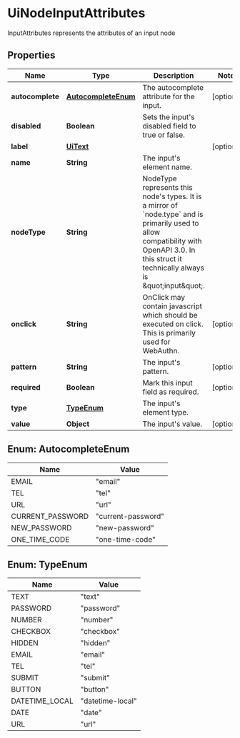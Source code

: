 

# UiNodeInputAttributes

InputAttributes represents the attributes of an input node

## Properties

Name | Type | Description | Notes
------------ | ------------- | ------------- | -------------
**autocomplete** | [**AutocompleteEnum**](#AutocompleteEnum) | The autocomplete attribute for the input. |  [optional]
**disabled** | **Boolean** | Sets the input&#39;s disabled field to true or false. | 
**label** | [**UiText**](UiText.md) |  |  [optional]
**name** | **String** | The input&#39;s element name. | 
**nodeType** | **String** | NodeType represents this node&#39;s types. It is a mirror of &#x60;node.type&#x60; and is primarily used to allow compatibility with OpenAPI 3.0.  In this struct it technically always is \&quot;input\&quot;. | 
**onclick** | **String** | OnClick may contain javascript which should be executed on click. This is primarily used for WebAuthn. |  [optional]
**pattern** | **String** | The input&#39;s pattern. |  [optional]
**required** | **Boolean** | Mark this input field as required. |  [optional]
**type** | [**TypeEnum**](#TypeEnum) | The input&#39;s element type. | 
**value** | **Object** | The input&#39;s value. |  [optional]



## Enum: AutocompleteEnum

Name | Value
---- | -----
EMAIL | &quot;email&quot;
TEL | &quot;tel&quot;
URL | &quot;url&quot;
CURRENT_PASSWORD | &quot;current-password&quot;
NEW_PASSWORD | &quot;new-password&quot;
ONE_TIME_CODE | &quot;one-time-code&quot;



## Enum: TypeEnum

Name | Value
---- | -----
TEXT | &quot;text&quot;
PASSWORD | &quot;password&quot;
NUMBER | &quot;number&quot;
CHECKBOX | &quot;checkbox&quot;
HIDDEN | &quot;hidden&quot;
EMAIL | &quot;email&quot;
TEL | &quot;tel&quot;
SUBMIT | &quot;submit&quot;
BUTTON | &quot;button&quot;
DATETIME_LOCAL | &quot;datetime-local&quot;
DATE | &quot;date&quot;
URL | &quot;url&quot;




